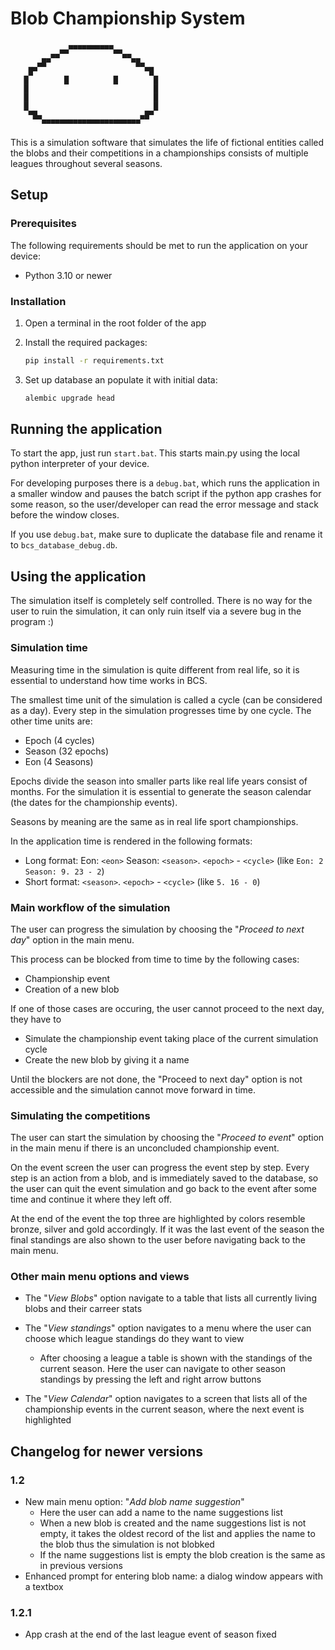 # Blob Championship System
                        
```
             ▄▄▄▄▄▄▄▄▄▄          
         ▄▄▀▀          ▀▀▄▄      
      ▄█▀                  ▀█▄   
    █▀                        ▀█ 
   █        █          █        █
   █                            █
   █                            █
   █                            █
    ▀█▄                      ▄█▀ 
       ▀▀▀▀▀▀▀▀▀▀▀▀▀▀▀▀▀▀▀▀▀▀    
```

This is a simulation software that simulates the life of fictional entities called the blobs and their competitions in a championships consists of multiple leagues throughout several seasons.

## Setup

### Prerequisites

The following requirements should be met to run the application on your device:

- Python 3.10 or newer

### Installation

1. Open a terminal in the root folder of the app

2. Install the required packages:

    ```sh
    pip install -r requirements.txt
    ```

3. Set up database an populate it with initial data:

    ```sh
    alembic upgrade head
    ```

## Running the application

To start the app, just run `start.bat`. This starts main.py using the local python interpreter of your device. 

For developing purposes there is a `debug.bat`, which runs the application in a smaller window and pauses the batch script if the python app crashes for some reason, so the user/developer can read the error message and stack before the window closes. 

If you use `debug.bat`, make sure to duplicate the database file and rename it to `bcs_database_debug.db`.

## Using the application

The simulation itself is completely self controlled. There is no way for the user to ruin the simulation, it can only ruin itself via a severe bug in the program :)

### Simulation time

Measuring time in the simulation is quite different from real life, so it is essential to understand how time works in BCS.

The smallest time unit of the simulation is called a cycle (can be considered as a day). Every step in the simulation progresses time by one cycle. The other time units are:

- Epoch (4 cycles)
- Season (32 epochs)
- Eon (4 Seasons)

Epochs divide the season into smaller parts like real life years consist of months. For the simulation it is essential to generate the season calendar (the dates for the championship events).

Seasons by meaning are the same as in real life sport championships.

In the application time is rendered in the following formats:

- Long format: Eon: `<eon>` Season: `<season>`. `<epoch>` - `<cycle>` (like `Eon: 2 Season: 9. 23 - 2`)
- Short format: `<season>`. `<epoch>` - `<cycle>` (like `5. 16 - 0`)

### Main workflow of the simulation

The user can progress the simulation by choosing the "_Proceed to next day_" option in the main menu.

This process can be blocked from time to time by the following cases:

- Championship event
- Creation of a new blob

If one of those cases are occuring, the user cannot proceed to the next day, they have to

- Simulate the championship event taking place of the current simulation cycle
- Create the new blob by giving it a name

Until the blockers are not done, the "Proceed to next day" option is not accessible and the simulation cannot move forward in time.

### Simulating the competitions

The user can start the simulation by choosing the "_Proceed to event_" option in the main menu if there is an unconcluded championship event.

On the event screen the user can progress the event step by step. Every step is an action from a blob, and is immediately saved to the database, so the user can quit the event simulation and go back to the event after some time and continue it where they left off.

At the end of the event the top three are highlighted by colors resemble bronze, silver and gold accordingly. If it was the last event of the season the final standings are also shown to the user before navigating back to the main menu.

### Other main menu options and views

- The "_View Blobs_" option navigate to a table that lists all currently living blobs and their carreer stats

- The "_View standings_" option navigates to a menu where the user can choose which league standings do they want to view
    - After choosing a league a table is shown with the standings of the current season. Here the user can navigate to other season standings by pressing the left and right arrow buttons

- The "_View Calendar_" option navigates to a screen that lists all of the championship events in the current season, where the next event is highlighted

## Changelog for newer versions

### 1.2

- New main menu option: "_Add blob name suggestion_"
    - Here the user can add a name to the name suggestions list
    - When a new blob is created and the name suggestions list is not empty, it takes the oldest record of the list and applies the name to the blob thus the simulation is not blobked
    - If the name suggestions list is empty the blob creation is the same as in previous versions
- Enhanced prompt for entering blob name: a dialog window appears with a textbox

### 1.2.1

- App crash at the end of the last league event of season fixed
